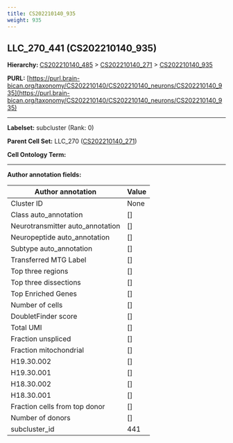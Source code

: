 ```yaml
---
title: CS202210140_935
weight: 935
---
```

## LLC_270_441 (CS202210140_935)
<b>Hierarchy: </b>
[CS202210140_485](../CS202210140_485) >
[CS202210140_271](../CS202210140_271) >
[CS202210140_935](../CS202210140_935)

**PURL:** [https://purl.brain-bican.org/taxonomy/CS202210140/CS202210140_neurons/CS202210140_935](https://purl.brain-bican.org/taxonomy/CS202210140/CS202210140_neurons/CS202210140_935)

---


**Labelset:** subcluster (Rank: 0)

**Parent Cell Set:** LLC_270 ([CS202210140_271](../CS202210140_271))



**Cell Ontology Term:** 

[MARKER GENES.]: #


---

[TRANSFERRED ANNOTATIONS.]: #


[AUTHOR ANNOTATION FIELDS.]: #


**Author annotation fields:**

| Author annotation | Value |
|-------------------|-------|
|Cluster ID|None|
|Class auto_annotation|[]|
|Neurotransmitter auto_annotation|[]|
|Neuropeptide auto_annotation|[]|
|Subtype auto_annotation|[]|
|Transferred MTG Label|[]|
|Top three regions|[]|
|Top three dissections|[]|
|Top Enriched Genes|[]|
|Number of cells|[]|
|DoubletFinder score|[]|
|Total UMI|[]|
|Fraction unspliced|[]|
|Fraction mitochondrial|[]|
|H19.30.002|[]|
|H19.30.001|[]|
|H18.30.002|[]|
|H18.30.001|[]|
|Fraction cells from top donor|[]|
|Number of donors|[]|
|subcluster_id|441|
